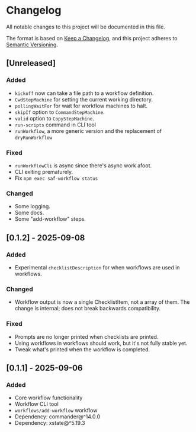 # Changelog

All notable changes to this project will be documented in this file.

The format is based on [Keep a Changelog](https://keepachangelog.com/en/1.1.0/),
and this project adheres to [Semantic Versioning](https://semver.org/spec/v2.0.0.html).

## [Unreleased]

### Added

- `kickoff` now can take a file path to a workflow definition.
- `CwdStepMachine` for setting the current working directory.
- `pollingWaitFor` for wait for workflow machines to halt.
- `skipIf` option to `CommandStepMachine`.
- `valid` option to `CopyStepMachine`.
- `run-scripts` command in CLI tool
- `runWorkflow`, a more generic version and the replacement of `dryRunWorkflow`

### Fixed

- `runWorkflowCli` is async since there's async work afoot.
- CLI exiting prematurely.
- Fix `npm exec saf-workflow status`

### Changed

- Some logging.
- Some docs.
- Some "add-workflow" steps.

## [0.1.2] - 2025-09-08

### Added

- Experimental `checklistDescription` for when workflows are used in workflows.

### Changed

- Workflow output is now a single ChecklistItem, not a array of them. The change is internal; does not break backwards compatibility.

### Fixed

- Prompts are no longer printed when checklists are printed.
- Using workflows in workflows should work, but it's not fully stable yet.
- Tweak what's printed when the workflow is completed.

## [0.1.1] - 2025-09-06

### Added

- Core workflow functionality
- Workflow CLI tool
- `workflows/add-workflow` workflow
- Dependency: commander@^14.0.0
- Dependency: xstate@^5.19.3
